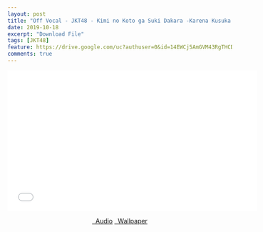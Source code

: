 ```yaml
---
layout: post
title: "Off Vocal - JKT48 - Kimi no Koto ga Suki Dakara -Karena Kusuka Dirimu-"
date: 2019-10-18
excerpt: "Download File"
tags: [JKT48]
feature: https://drive.google.com/uc?authuser=0&id=14EWCj5AmGVM43RgTHCDU8IHgGJmKdald&export=download
comments: true
---
```

<iframe width="560" height="315" src="//www.youtube.com/embed/_8Pgi47o1D4" frameborder="0"> </iframe>
<center>
<figure class="half">
<a href="https://drive.google.com/uc?authuser=0&id=14JX0ifQy_KtJRfmQpqVFzivnLVODNDO4&export=download" class="btn" target="_blank" rel="noopener noreferrer"><i class="fa fa-caret-down"></i> &nbsp; Audio</a>
<a href="https://drive.google.com/uc?authuser=0&id=14EWCj5AmGVM43RgTHCDU8IHgGJmKdald&export=download" class="btn" target="_blank" rel="noopener noreferrer"><i class="fa fa-caret-down"></i> &nbsp; Wallpaper</a>
</figure>
</center>
